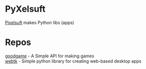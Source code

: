 # PyXelsuft
[Pixelsuft](https://github.com/Pixelsuft) makes Python libs (apps)
# Repos
[goodgame](https://github.com/Pyxelsuft/goodgame) - A Simple API for making games <br />
[webtk](https://github.com/Pyxelsuft/webtk) - Simple python library for creating web-based desktop apps

